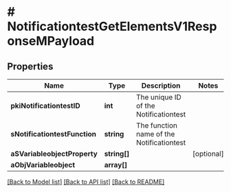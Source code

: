 # # NotificationtestGetElementsV1ResponseMPayload

## Properties

Name | Type | Description | Notes
------------ | ------------- | ------------- | -------------
**pkiNotificationtestID** | **int** | The unique ID of the Notificationtest |
**sNotificationtestFunction** | **string** | The function name of the Notificationtest |
**aSVariableobjectProperty** | **string[]** |  | [optional]
**aObjVariableobject** | **array[]** |  |

[[Back to Model list]](../../README.md#models) [[Back to API list]](../../README.md#endpoints) [[Back to README]](../../README.md)
